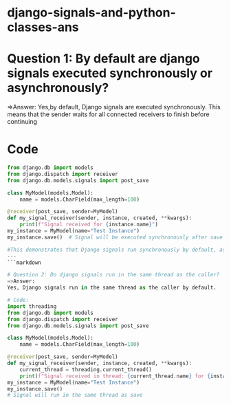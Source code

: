 # django-signals-and-python-classes-ans

# Question 1: By default are django signals executed synchronously or asynchronously?

=>Answer: Yes,by default, Django signals are executed synchronously. This means that the sender waits for all connected receivers to finish before continuing

# Code
```python
from django.db import models
from django.dispatch import receiver
from django.db.models.signals import post_save

class MyModel(models.Model):
    name = models.CharField(max_length=100)

@receiver(post_save, sender=MyModel)
def my_signal_receiver(sender, instance, created, **kwargs):
    print(f"Signal received for {instance.name}")
my_instance = MyModel(name="Test Instance")
my_instance.save()  # Signal will be executed synchronously after save

#This demonstrates that Django signals run synchronously by default, as the save() method waits for the signal to complete.
---
```markdown

# Question 2: Do django signals run in the same thread as the caller?
=>Answer:
Yes, Django signals run in the same thread as the caller by default.

# Code:
import threading
from django.db import models
from django.dispatch import receiver
from django.db.models.signals import post_save

class MyModel(models.Model):
    name = models.CharField(max_length=100)

@receiver(post_save, sender=MyModel)
def my_signal_receiver(sender, instance, created, **kwargs):
    current_thread = threading.current_thread()
    print(f"Signal received in thread: {current_thread.name} for {instance.name}")
my_instance = MyModel(name="Test Instance")
my_instance.save()  
# Signal will run in the same thread as save


